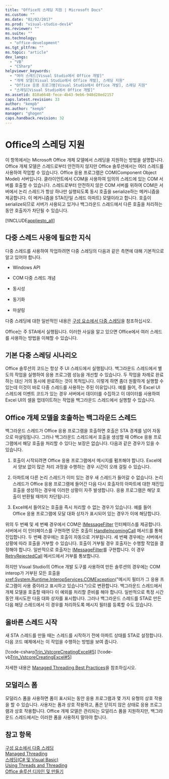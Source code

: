 ```yaml
---
title: "Office의 스레딩 지원 | Microsoft Docs"
ms.custom: ""
ms.date: "02/02/2017"
ms.prod: "visual-studio-dev14"
ms.reviewer: ""
ms.suite: ""
ms.technology: 
  - "office-development"
ms.tgt_pltfrm: ""
ms.topic: "article"
dev_langs: 
  - "VB"
  - "CSharp"
helpviewer_keywords: 
  - "여러 스레드[Visual Studio에서 Office 개발]"
  - "개체 모델[Visual Studio에서 Office 개발], 스레딩 지원"
  - "Office 응용 프로그램[Visual Studio에서 Office 개발], 스레딩 지원"
  - "스레딩[Visual Studio에서 Office 개발]"
ms.assetid: 810a6648-fece-4b43-9eb6-948d28ed2157
caps.latest.revision: 33
author: "kempb"
ms.author: "kempb"
manager: "ghogen"
caps.handback.revision: 32
---
```

# Office의 스레딩 지원
  이 항목에서는 Microsoft Office 개체 모델에서 스레딩을 지원하는 방법을 설명합니다.  Office 개체 모델은 스레드로부터 안전하지 않지만 Office 솔루션에서는 여러 스레드를 사용하여 작업할 수 있습니다.  Office 응용 프로그램은 COM\(Component Object Model\) 서버입니다.  클라이언트에서 COM을 사용하여 임의의 스레드에 있는 COM 서버를 호출할 수 있습니다.  스레드로부터 안전하지 않은 COM 서버를 위하여 COM은 서버에서 논리 스레드가 항상 하나만 실행되도록 동시 호출을 serialize하는 메커니즘을 제공합니다.  이 메커니즘을 STA\(단일 스레드 아파트\) 모델이라고 합니다.  호출이 serialize되므로 서버가 사용되고 있거나 백그라운드 스레드에서 다른 호출을 처리하는 동안 호출자가 차단될 수 있습니다.  
  
 [!INCLUDE[appliesto_all](../vsto/includes/appliesto-all-md.md)]  
  
## 다중 스레드 사용에 필요한 지식  
 다중 스레드를 사용하여 작업하려면 다중 스레딩의 다음과 같은 측면에 대해 기본적으로 알고 있어야 합니다.  
  
-   Windows API  
  
-   COM 다중 스레드 개념  
  
-   동시성  
  
-   동기화  
  
-   마샬링  
  
 다중 스레딩에 대한 일반적인 내용은 [구성 요소에서 다중 스레딩](http://msdn.microsoft.com/library/2fc31e68-fb71-4544-b654-0ce720478779)을 참조하십시오.  
  
 Office는 주 STA에서 실행됩니다.  이러한 사실을 알고 있으면 Office에서 여러 스레드를 사용하는 방법을 이해할 수 있습니다.  
  
## 기본 다중 스레딩 시나리오  
 Office 솔루션의 코드는 항상 주 UI 스레드에서 실행됩니다.  백그라운드 스레드에서 별도의 작업을 실행하여 응용 프로그램 성능을 개선할 수 있습니다.  두 작업을 차례로 완료하는 대신 거의 동시에 완료하는 것이 목적입니다. 이렇게 하면 좀더 원활하게 실행할 수 있는데 이것이 바로 다중 스레드를 사용하는 주된 이유입니다.  예를 들어, 주 Excel UI 스레드에 이벤트 코드가 있는 경우 서버에서 데이터를 수집하고 이 데이터를 사용하여 Excel UI의 셀을 업데이트하는 작업을 백그라운드 스레드에서 실행할 수 있습니다.  
  
## Office 개체 모델을 호출하는 백그라운드 스레드  
 백그라운드 스레드가 Office 응용 프로그램을 호출하면 호출은 STA 경계를 넘어 자동으로 마샬링됩니다.  그러나 백그라운드 스레드에서 호출을 생성할 때 Office 응용 프로그램에서 해당 호출을 처리할 수 있다는 보장은 없습니다.  다음과 같은 경우가 있을 수 있습니다.  
  
1.  호출이 시작되려면 Office 응용 프로그램에서 메시지를 펌프해야 합니다.  Excel에서 양보 없이 많은 처리 과정을 수행하는 경우 시간이 오래 걸릴 수 있습니다.  
  
2.  아파트에 다른 논리 스레드가 이미 있는 경우 새 스레드가 들어갈 수 없습니다.  논리 스레드가 Office 응용 프로그램에 들어간 다음 다시 호출자의 아파트에 대한 재진입 호출을 생성하는 경우에 이러한 상황이 자주 발생합니다.  응용 프로그램은 해당 호출이 반환될 때까지 차단됩니다.  
  
3.  Excel에서 들어오는 호출을 즉시 처리할 수 없는 경우가 있습니다.  예를 들어 Office 응용 프로그램에 모달 대화 상자가 표시되어 있는 경우가 이에 해당합니다.  
  
 위의 두 번째 및 세 번째 경우에서 COM은 [IMessageFilter](http://msdn.microsoft.com/ko-kr/e12d48c0-5033-47a8-bdcd-e94c49857248) 인터페이스를 제공합니다.  서버에서 이 인터페이스를 구현하면 모든 호출이 [HandleIncomingCall](http://msdn.microsoft.com/ko-kr/7e31b518-ef4f-4bdd-b5c7-e1b16383a5be) 메서드를 통해 진입합니다.  두 번째 경우에는 호출이 자동으로 거부됩니다.  세 번째 경우에는 서버에서 상황에 따라 호출을 거부할 수 있습니다.  호출이 거부될 경우 호출자는 수행할 작업을 결정해야 합니다.  일반적으로 호출자는 [IMessageFilter](http://msdn.microsoft.com/ko-kr/e12d48c0-5033-47a8-bdcd-e94c49857248)를 구현합니다. 이 경우 [RetryRejectedCall](http://msdn.microsoft.com/ko-kr/3f800819-2a21-4e46-ad15-f9594fac1a3d) 메서드에서 거부를 통보합니다.  
  
 하지만 Visual Studio의 Office 개발 도구를 사용하여 만든 솔루션의 경우에는 COM interop가 거부된 모든 호출을 <xref:System.Runtime.InteropServices.COMException>\("메시지 필터가 그 응용 프로그램이 사용 중이라고 표시하고 있습니다."\)으로 변환합니다.  백그라운드 스레드에서 개체 모델을 호출할 때마다 이 예외를 처리할 준비를 해야 합니다.  일반적으로 특정 시간 동안 재시도한 다음 대화 상자를 표시합니다.  그러나 백그라운드 스레드를 STA로 만든 다음 해당 스레드에서 이 경우를 처리하도록 메시지 필터를 등록할 수도 있습니다.  
  
## 올바른 스레드 시작  
 새 STA 스레드를 만들 때는 스레드를 시작하기 전에 아파트 상태를 STA로 설정합니다.  다음 코드 예제에서는 이 작업을 수행하는 방법을 보여 줍니다.  
  
 [!code-csharp[Trin_VstcoreCreatingExcel#5](../snippets/csharp/VS_Snippets_OfficeSP/Trin_VstcoreCreatingExcel/CS/ThisWorkbook.cs#5)]
 [!code-vb[Trin_VstcoreCreatingExcel#5](../snippets/visualbasic/VS_Snippets_OfficeSP/Trin_VstcoreCreatingExcel/VB/ThisWorkbook.vb#5)]  
  
 자세한 내용은 [Managed Threading Best Practices](http://msdn.microsoft.com/library/e51988e7-7f4b-4646-a06d-1416cee8d557)을 참조하십시오.  
  
## 모덜리스 폼  
 모덜리스 폼을 사용하면 폼이 표시되는 동안 응용 프로그램과 몇 가지 유형의 상호 작용을 할 수 있습니다.  사용자는 폼과 상호 작용하고, 폼은 닫히지 않은 상태로 응용 프로그램과 상호 작용합니다.  Office 개체 모델은 관리되는 모덜리스 폼을 지원하지만, 백그라운드 스레드에서는 이러한 폼을 사용하지 말아야 합니다.  
  
## 참고 항목  
 [구성 요소에서 다중 스레딩](http://msdn.microsoft.com/library/2fc31e68-fb71-4544-b654-0ce720478779)   
 [Managed Threading](http://msdn.microsoft.com/library/7b46a7d9-c6f1-46d1-a947-ae97471bba87)   
 [스레딩&#40;C&#35; 및 Visual Basic&#41;](http://msdn.microsoft.com/library/552f6c68-dbdb-4327-ae36-32cf9063d88c)   
 [Using Threads and Threading](http://msdn.microsoft.com/library/9b5ec2cd-121b-4d49-b075-222cf26f2344)   
 [Office 솔루션 디자인 및 만들기](../vsto/designing-and-creating-office-solutions.md)  
  
  